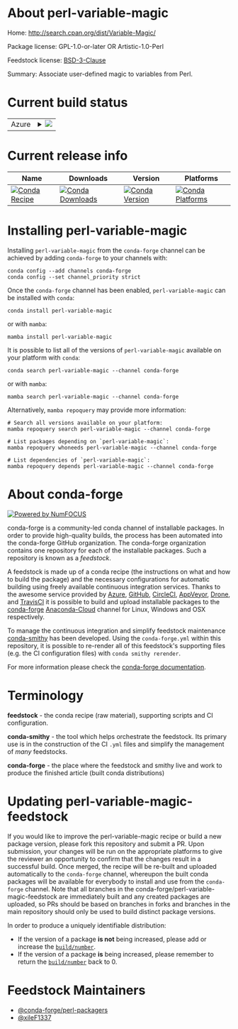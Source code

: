 About perl-variable-magic
=========================

Home: http://search.cpan.org/dist/Variable-Magic/

Package license: GPL-1.0-or-later OR Artistic-1.0-Perl

Feedstock license: [BSD-3-Clause](https://github.com/conda-forge/perl-variable-magic-feedstock/blob/main/LICENSE.txt)

Summary: Associate user-defined magic to variables from Perl.

Current build status
====================


<table>
    
  <tr>
    <td>Azure</td>
    <td>
      <details>
        <summary>
          <a href="https://dev.azure.com/conda-forge/feedstock-builds/_build/latest?definitionId=18249&branchName=main">
            <img src="https://dev.azure.com/conda-forge/feedstock-builds/_apis/build/status/perl-variable-magic-feedstock?branchName=main">
          </a>
        </summary>
        <table>
          <thead><tr><th>Variant</th><th>Status</th></tr></thead>
          <tbody><tr>
              <td>linux_64</td>
              <td>
                <a href="https://dev.azure.com/conda-forge/feedstock-builds/_build/latest?definitionId=18249&branchName=main">
                  <img src="https://dev.azure.com/conda-forge/feedstock-builds/_apis/build/status/perl-variable-magic-feedstock?branchName=main&jobName=linux&configuration=linux%20linux_64_" alt="variant">
                </a>
              </td>
            </tr><tr>
              <td>osx_64</td>
              <td>
                <a href="https://dev.azure.com/conda-forge/feedstock-builds/_build/latest?definitionId=18249&branchName=main">
                  <img src="https://dev.azure.com/conda-forge/feedstock-builds/_apis/build/status/perl-variable-magic-feedstock?branchName=main&jobName=osx&configuration=osx%20osx_64_" alt="variant">
                </a>
              </td>
            </tr>
          </tbody>
        </table>
      </details>
    </td>
  </tr>
</table>

Current release info
====================

| Name | Downloads | Version | Platforms |
| --- | --- | --- | --- |
| [![Conda Recipe](https://img.shields.io/badge/recipe-perl--variable--magic-green.svg)](https://anaconda.org/conda-forge/perl-variable-magic) | [![Conda Downloads](https://img.shields.io/conda/dn/conda-forge/perl-variable-magic.svg)](https://anaconda.org/conda-forge/perl-variable-magic) | [![Conda Version](https://img.shields.io/conda/vn/conda-forge/perl-variable-magic.svg)](https://anaconda.org/conda-forge/perl-variable-magic) | [![Conda Platforms](https://img.shields.io/conda/pn/conda-forge/perl-variable-magic.svg)](https://anaconda.org/conda-forge/perl-variable-magic) |

Installing perl-variable-magic
==============================

Installing `perl-variable-magic` from the `conda-forge` channel can be achieved by adding `conda-forge` to your channels with:

```
conda config --add channels conda-forge
conda config --set channel_priority strict
```

Once the `conda-forge` channel has been enabled, `perl-variable-magic` can be installed with `conda`:

```
conda install perl-variable-magic
```

or with `mamba`:

```
mamba install perl-variable-magic
```

It is possible to list all of the versions of `perl-variable-magic` available on your platform with `conda`:

```
conda search perl-variable-magic --channel conda-forge
```

or with `mamba`:

```
mamba search perl-variable-magic --channel conda-forge
```

Alternatively, `mamba repoquery` may provide more information:

```
# Search all versions available on your platform:
mamba repoquery search perl-variable-magic --channel conda-forge

# List packages depending on `perl-variable-magic`:
mamba repoquery whoneeds perl-variable-magic --channel conda-forge

# List dependencies of `perl-variable-magic`:
mamba repoquery depends perl-variable-magic --channel conda-forge
```


About conda-forge
=================

[![Powered by
NumFOCUS](https://img.shields.io/badge/powered%20by-NumFOCUS-orange.svg?style=flat&colorA=E1523D&colorB=007D8A)](https://numfocus.org)

conda-forge is a community-led conda channel of installable packages.
In order to provide high-quality builds, the process has been automated into the
conda-forge GitHub organization. The conda-forge organization contains one repository
for each of the installable packages. Such a repository is known as a *feedstock*.

A feedstock is made up of a conda recipe (the instructions on what and how to build
the package) and the necessary configurations for automatic building using freely
available continuous integration services. Thanks to the awesome service provided by
[Azure](https://azure.microsoft.com/en-us/services/devops/), [GitHub](https://github.com/),
[CircleCI](https://circleci.com/), [AppVeyor](https://www.appveyor.com/),
[Drone](https://cloud.drone.io/welcome), and [TravisCI](https://travis-ci.com/)
it is possible to build and upload installable packages to the
[conda-forge](https://anaconda.org/conda-forge) [Anaconda-Cloud](https://anaconda.org/)
channel for Linux, Windows and OSX respectively.

To manage the continuous integration and simplify feedstock maintenance
[conda-smithy](https://github.com/conda-forge/conda-smithy) has been developed.
Using the ``conda-forge.yml`` within this repository, it is possible to re-render all of
this feedstock's supporting files (e.g. the CI configuration files) with ``conda smithy rerender``.

For more information please check the [conda-forge documentation](https://conda-forge.org/docs/).

Terminology
===========

**feedstock** - the conda recipe (raw material), supporting scripts and CI configuration.

**conda-smithy** - the tool which helps orchestrate the feedstock.
                   Its primary use is in the construction of the CI ``.yml`` files
                   and simplify the management of *many* feedstocks.

**conda-forge** - the place where the feedstock and smithy live and work to
                  produce the finished article (built conda distributions)


Updating perl-variable-magic-feedstock
======================================

If you would like to improve the perl-variable-magic recipe or build a new
package version, please fork this repository and submit a PR. Upon submission,
your changes will be run on the appropriate platforms to give the reviewer an
opportunity to confirm that the changes result in a successful build. Once
merged, the recipe will be re-built and uploaded automatically to the
`conda-forge` channel, whereupon the built conda packages will be available for
everybody to install and use from the `conda-forge` channel.
Note that all branches in the conda-forge/perl-variable-magic-feedstock are
immediately built and any created packages are uploaded, so PRs should be based
on branches in forks and branches in the main repository should only be used to
build distinct package versions.

In order to produce a uniquely identifiable distribution:
 * If the version of a package **is not** being increased, please add or increase
   the [``build/number``](https://docs.conda.io/projects/conda-build/en/latest/resources/define-metadata.html#build-number-and-string).
 * If the version of a package **is** being increased, please remember to return
   the [``build/number``](https://docs.conda.io/projects/conda-build/en/latest/resources/define-metadata.html#build-number-and-string)
   back to 0.

Feedstock Maintainers
=====================

* [@conda-forge/perl-packagers](https://github.com/conda-forge/perl-packagers/)
* [@xileF1337](https://github.com/xileF1337/)

